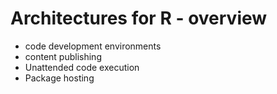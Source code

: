 # Architectures for R - overview

* code development environments
* content publishing
* Unattended code execution
* Package hosting

